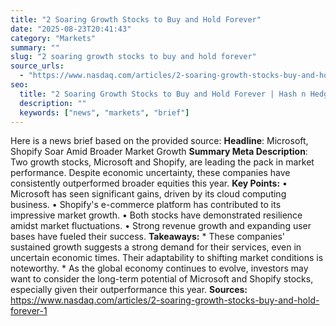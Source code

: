 ```yaml
---
title: "2 Soaring Growth Stocks to Buy and Hold Forever"
date: "2025-08-23T20:41:43"
category: "Markets"
summary: ""
slug: "2 soaring growth stocks to buy and hold forever"
source_urls:
  - "https://www.nasdaq.com/articles/2-soaring-growth-stocks-buy-and-hold-forever-1"
seo: 
  title: "2 Soaring Growth Stocks to Buy and Hold Forever | Hash n Hedge"
  description: ""
  keywords: ["news", "markets", "brief"]
---
```

Here is a news brief based on the provided source:  **Headline**: Microsoft, Shopify Soar Amid Broader Market Growth  **Summary Meta Description**: Two growth stocks, Microsoft and Shopify, are leading the pack in market performance. Despite economic uncertainty, these companies have consistently outperformed broader equities this year.  **Key Points:**  • Microsoft has seen significant gains, driven by its cloud computing business. • Shopify's e-commerce platform has contributed to its impressive market growth. • Both stocks have demonstrated resilience amidst market fluctuations. • Strong revenue growth and expanding user bases have fueled their success.  **Takeaways:**  * These companies' sustained growth suggests a strong demand for their services, even in uncertain economic times. Their adaptability to shifting market conditions is noteworthy. * As the global economy continues to evolve, investors may want to consider the long-term potential of Microsoft and Shopify stocks, especially given their outperformance this year.  **Sources:** https://www.nasdaq.com/articles/2-soaring-growth-stocks-buy-and-hold-forever-1
